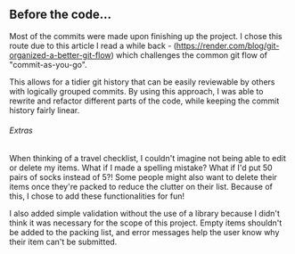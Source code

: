 ## Before the code...

Most of the commits were made upon finishing up the project. I chose this route due to this article I read a while back -
(https://render.com/blog/git-organized-a-better-git-flow)
which challenges the common git flow of "commit-as-you-go".

This allows for a tidier git history that can be easily reviewable by others with logically grouped commits.
By using this approach, I was able to rewrite and refactor different parts of the code, while keeping the commit history fairly linear. 

###### Extras

When thinking of a travel checklist, I couldn't imagine not being able to edit or  delete my items. What if I made a spelling mistake? What if I'd put 50 pairs of socks instead of 5?! Some people might also want to delete their items once they're packed to reduce the clutter on their list. Because of this, I chose to add these functionalities for fun! 

I also added simple validation without the use of a library because I didn't think it was necessary for the scope of this project. Empty items shouldn't be added to the packing list, and error messages help the user know why their item can't be submitted.  